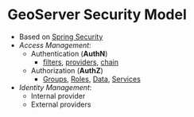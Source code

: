 # GeoServer Security Model

- Based on [Spring Security](http://static.springsource.org/spring-security/site/)
- *Access Management*:
    - Authentication (**AuthN**)
        - [filters](http://docs.geoserver.org/stable/en/user/security/webadmin/auth.html#authentication-filters), [providers](http://docs.geoserver.org/stable/en/user/security/webadmin/auth.html#authentication-providers), [chain](http://docs.geoserver.org/stable/en/user/security/webadmin/auth.html#authentication-chain)
    - Authorization (**AuthZ**)
        - [Groups](http://docs.geoserver.org/stable/en/user/security/webadmin/ugr.html#add-group), [Roles](http://docs.geoserver.org/stable/en/user/security/webadmin/ugr.html#role-services), [Data](http://docs.geoserver.org/stable/en/user/security/webadmin/data.html), [Services](http://docs.geoserver.org/stable/en/user/security/webadmin/services.html)
- *Identity Management*:
    - Internal provider
    - External providers

